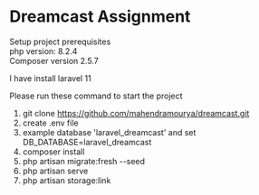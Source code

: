 # Dreamcast Assignment

Setup project prerequisites <br>
php version: 8.2.4 <br>
Composer version 2.5.7 <br>

I have install laravel 11 <br>

Please run these command to start the project <br>
1. git clone https://github.com/mahendramourya/dreamcast.git<br>
2. create .env file <br>
3. example database 'laravel_dreamcast' and set DB_DATABASE=laravel_dreamcast <br>
4. composer install <br>
5. php artisan migrate:fresh --seed <br>
6. php artisan serve <br>
7. php artisan storage:link <br>
